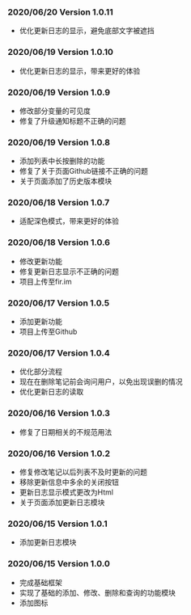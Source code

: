 ### 2020/06/20 Version 1.0.11

* 优化更新日志的显示，避免底部文字被遮挡

### 2020/06/19 Version 1.0.10

* 优化更新日志的显示，带来更好的体验

### 2020/06/19 Version 1.0.9

* 修改部分变量的可见度
* 修复了升级通知标题不正确的问题

### 2020/06/19 Version 1.0.8

* 添加列表中长按删除的功能
* 修复了关于页面Github链接不正确的问题
* 关于页面添加了历史版本模块

### 2020/06/18 Version 1.0.7

* 适配深色模式，带来更好的体验

### 2020/06/18 Version 1.0.6

* 修改更新功能
* 修复更新日志显示不正确的问题
* 项目上传至fir.im

### 2020/06/17 Version 1.0.5

* 添加更新功能
* 项目上传至Github

### 2020/06/17 Version 1.0.4

* 优化部分流程
* 现在在删除笔记前会询问用户，以免出现误删的情况
* 优化更新日志的读取

### 2020/06/16 Version 1.0.3

* 修复了日期相关的不规范用法

### 2020/06/16 Version 1.0.2

* 修复修改笔记以后列表不及时更新的问题
* 移除更新信息中多余的关闭按钮
* 更新日志显示模式更改为Html
* 关于页面添加更新日志模块

### 2020/06/15 Version 1.0.1

* 添加更新日志模块

### 2020/06/15 Version 1.0.0

* 完成基础框架
* 实现了基础的添加、修改、删除和查询的功能模块
* 添加图标
